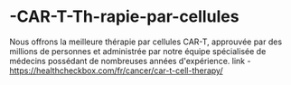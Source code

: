 # -CAR-T-Th-rapie-par-cellules
Nous offrons la meilleure thérapie par cellules CAR-T, approuvée par des millions de personnes et administrée par notre équipe spécialisée de médecins possédant de nombreuses années d'expérience.
link - https://healthcheckbox.com/fr/cancer/car-t-cell-therapy/


